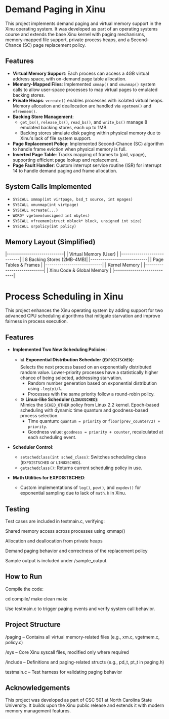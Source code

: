 # Demand Paging in Xinu

This project implements demand paging and virtual memory support in the Xinu operating system. It was developed as part of an operating systems course and extends the base Xinu kernel with paging mechanisms, memory-mapped file support, private process heaps, and a Second-Chance (SC) page replacement policy.

## Features

- **Virtual Memory Support**: Each process can access a 4GB virtual address space, with on-demand page table allocation.
- **Memory-Mapped Files**: Implemented `xmmap()` and `xmunmap()` system calls to allow user-space processes to map virtual pages to emulated backing stores.
- **Private Heaps**: `vcreate()` enables processes with isolated virtual heaps. Memory allocation and deallocation are handled via `vgetmem()` and `vfreemem()`.
- **Backing Store Management**: 
  - `get_bs()`, `release_bs()`, `read_bs()`, and `write_bs()` manage 8 emulated backing stores, each up to 1MB.
  - Backing stores simulate disk paging within physical memory due to Xinu's lack of file system support.
- **Page Replacement Policy**: Implemented Second-Chance (SC) algorithm to handle frame eviction when physical memory is full.
- **Inverted Page Table**: Tracks mapping of frames to (pid, vpage), supporting efficient page lookup and replacement.
- **Page Fault Handler**: Custom interrupt service routine (ISR) for interrupt 14 to handle demand paging and frame allocation.

## System Calls Implemented

- `SYSCALL xmmap(int virtpage, bsd_t source, int npages)`
- `SYSCALL xmunmap(int virtpage)`
- `SYSCALL vcreate(...)`
- `WORD* vgetmem(unsigned int nbytes)`
- `SYSCALL vfreemem(struct mblock* block, unsigned int size)`
- `SYSCALL srpolicy(int policy)`

## Memory Layout (Simplified)

|----------------------------|
| Virtual Memory (User)     |
|----------------------------|
| 8 Backing Stores (2MB-4MB)|
|----------------------------|
| Page Tables & Frames      |
|----------------------------|
| Kernel Memory             |
|----------------------------|
| Xinu Code & Global Memory |
|----------------------------|

# Process Scheduling in Xinu

This project enhances the Xinu operating system by adding support for two advanced CPU scheduling algorithms that mitigate starvation and improve fairness in process execution.

## Features

- **Implemented Two New Scheduling Policies**:
  - 📊 **Exponential Distribution Scheduler (`EXPDISTSCHED`)**:  
    Selects the next process based on an exponentially distributed random value. Lower-priority processes have a statistically higher chance of being selected, addressing starvation.
    - Random number generation based on exponential distribution using `-log(y)/λ`.
    - Processes with the same priority follow a round-robin policy.
  - ⚙️ **Linux-like Scheduler (`LINUXSCHED`)**:  
    Mimics the `SCHED_OTHER` policy from Linux 2.2 kernel. Epoch-based scheduling with dynamic time quantum and goodness-based process selection.
    - Time quantum: `quantum = priority` or `floor(prev_counter/2) + priority`.
    - Goodness value: `goodness = priority + counter`, recalculated at each scheduling event.

- **Scheduler Control**:
  - `setschedclass(int sched_class)`: Switches scheduling class (`EXPDISTSCHED` or `LINUXSCHED`).
  - `getschedclass()`: Returns current scheduling policy in use.

- **Math Utilities for EXPDISTSCHED**:
  - Custom implementations of `log()`, `pow()`, and `expdev()` for exponential sampling due to lack of `math.h` in Xinu.



## Testing
Test cases are included in testmain.c, verifying:

Shared memory access across processes using xmmap()

Allocation and deallocation from private heaps

Demand paging behavior and correctness of the replacement policy

Sample output is included under /sample_output.

## How to Run
Compile the code:

cd compile/
make clean
make


Use testmain.c to trigger paging events and verify system call behavior.

## Project Structure
/paging – Contains all virtual memory-related files (e.g., xm.c, vgetmem.c, policy.c)

/sys – Core Xinu syscall files, modified only where required

/include – Definitions and paging-related structs (e.g., pd_t, pt_t in paging.h)

testmain.c – Test harness for validating paging behavior

## Acknowledgements
This project was developed as part of CSC 501 at North Carolina State University. It builds upon the Xinu public release and extends it with modern memory management features.
